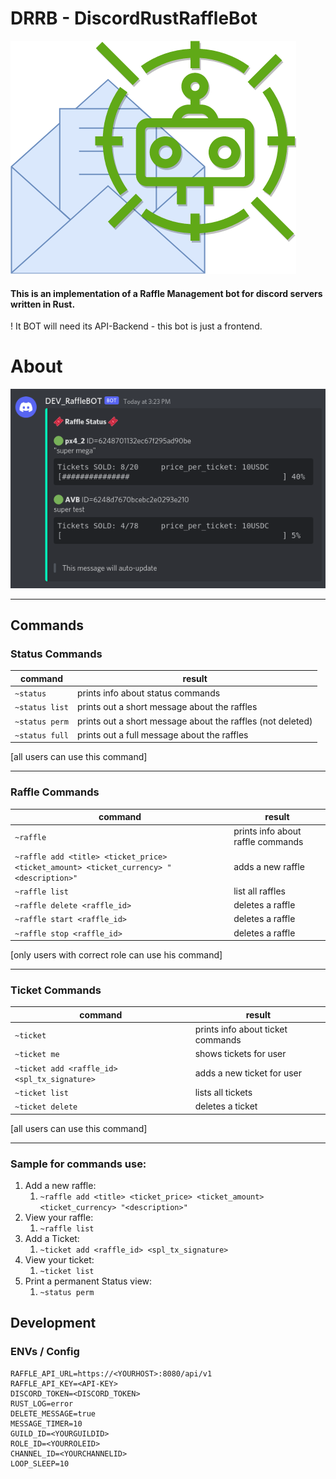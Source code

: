 # DRRB - DiscordRustRaffleBot

![bot-icon_new](./icon.drawio.png)

#### This is an implementation of a Raffle Management bot for discord servers written in Rust.

! It BOT will need its API-Backend - this bot is just a frontend.

# About

![bot-message](./ddrb_message.png)

---

## Commands

### Status Commands

| command        | result                                                     |
|----------------|------------------------------------------------------------|
| `~status`      | prints info about status commands                          |
| `~status list` | prints out a short message about the raffles               |
| `~status perm` | prints out a short message about the raffles (not deleted) |
| `~status full` | prints out a full message about the raffles                |

[all users can use this command]

---

### Raffle Commands

| command                                                                                  | result                            |
|------------------------------------------------------------------------------------------|-----------------------------------|
| `~raffle`                                                                                | prints info about raffle commands |
| `~raffle add <title> <ticket_price> <ticket_amount> <ticket_currency> "<description>"`   | adds a new raffle                 |
| `~raffle list`                                                                           | list all raffles                  |
| `~raffle delete <raffle_id>`                                                             | deletes a raffle                  |
| `~raffle start <raffle_id>`                                                              | deletes a raffle                  |
| `~raffle stop <raffle_id>`                                                               | deletes a raffle                  |

[only users with correct role can use his command]

---

### Ticket Commands

| command                                      | result                            |
|----------------------------------------------|-----------------------------------|
| `~ticket`                                    | prints info about ticket commands |
| `~ticket me`                                 | shows tickets for user            |
| `~ticket add <raffle_id> <spl_tx_signature>` | adds a new ticket for user        |
| `~ticket list`                               | lists all tickets                 |
| `~ticket delete`                             | deletes a ticket                  |

[all users can use this command]


---

### Sample for commands use:

1. Add a new raffle:
    1. `~raffle add <title> <ticket_price> <ticket_amount> <ticket_currency> "<description>"`
2. View your raffle:
    1. `~raffle list`
3. Add a Ticket:
    1. `~ticket add <raffle_id> <spl_tx_signature>`
4. View your ticket:
    1. `~ticket list`
5. Print a permanent Status view:
    1. `~status perm`

## Development

### ENVs / Config

```env
RAFFLE_API_URL=https://<YOURHOST>:8080/api/v1
RAFFLE_API_KEY=<API-KEY>
DISCORD_TOKEN=<DISCORD_TOKEN>
RUST_LOG=error
DELETE_MESSAGE=true
MESSAGE_TIMER=10
GUILD_ID=<YOURGUILDID>
ROLE_ID=<YOURROLEID>
CHANNEL_ID=<YOURCHANNELID>
LOOP_SLEEP=10
```
